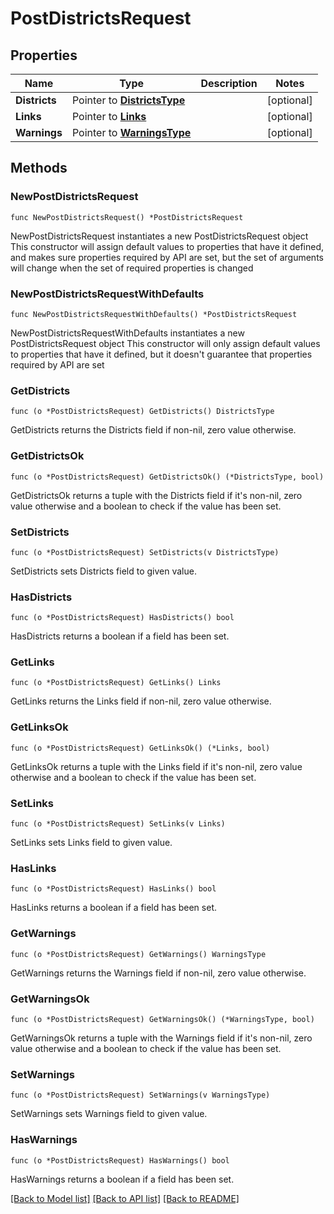 # PostDistrictsRequest

## Properties

Name | Type | Description | Notes
------------ | ------------- | ------------- | -------------
**Districts** | Pointer to [**DistrictsType**](DistrictsType.md) |  | [optional] 
**Links** | Pointer to [**Links**](Links.md) |  | [optional] 
**Warnings** | Pointer to [**WarningsType**](WarningsType.md) |  | [optional] 

## Methods

### NewPostDistrictsRequest

`func NewPostDistrictsRequest() *PostDistrictsRequest`

NewPostDistrictsRequest instantiates a new PostDistrictsRequest object
This constructor will assign default values to properties that have it defined,
and makes sure properties required by API are set, but the set of arguments
will change when the set of required properties is changed

### NewPostDistrictsRequestWithDefaults

`func NewPostDistrictsRequestWithDefaults() *PostDistrictsRequest`

NewPostDistrictsRequestWithDefaults instantiates a new PostDistrictsRequest object
This constructor will only assign default values to properties that have it defined,
but it doesn't guarantee that properties required by API are set

### GetDistricts

`func (o *PostDistrictsRequest) GetDistricts() DistrictsType`

GetDistricts returns the Districts field if non-nil, zero value otherwise.

### GetDistrictsOk

`func (o *PostDistrictsRequest) GetDistrictsOk() (*DistrictsType, bool)`

GetDistrictsOk returns a tuple with the Districts field if it's non-nil, zero value otherwise
and a boolean to check if the value has been set.

### SetDistricts

`func (o *PostDistrictsRequest) SetDistricts(v DistrictsType)`

SetDistricts sets Districts field to given value.

### HasDistricts

`func (o *PostDistrictsRequest) HasDistricts() bool`

HasDistricts returns a boolean if a field has been set.

### GetLinks

`func (o *PostDistrictsRequest) GetLinks() Links`

GetLinks returns the Links field if non-nil, zero value otherwise.

### GetLinksOk

`func (o *PostDistrictsRequest) GetLinksOk() (*Links, bool)`

GetLinksOk returns a tuple with the Links field if it's non-nil, zero value otherwise
and a boolean to check if the value has been set.

### SetLinks

`func (o *PostDistrictsRequest) SetLinks(v Links)`

SetLinks sets Links field to given value.

### HasLinks

`func (o *PostDistrictsRequest) HasLinks() bool`

HasLinks returns a boolean if a field has been set.

### GetWarnings

`func (o *PostDistrictsRequest) GetWarnings() WarningsType`

GetWarnings returns the Warnings field if non-nil, zero value otherwise.

### GetWarningsOk

`func (o *PostDistrictsRequest) GetWarningsOk() (*WarningsType, bool)`

GetWarningsOk returns a tuple with the Warnings field if it's non-nil, zero value otherwise
and a boolean to check if the value has been set.

### SetWarnings

`func (o *PostDistrictsRequest) SetWarnings(v WarningsType)`

SetWarnings sets Warnings field to given value.

### HasWarnings

`func (o *PostDistrictsRequest) HasWarnings() bool`

HasWarnings returns a boolean if a field has been set.


[[Back to Model list]](../README.md#documentation-for-models) [[Back to API list]](../README.md#documentation-for-api-endpoints) [[Back to README]](../README.md)


